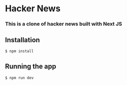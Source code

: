 # Hacker News
### This is a clone of hacker news built with Next JS


## Installation

```bash
$ npm install
```

## Running the app

```bash
$ npm run dev
```
